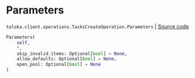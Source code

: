 # Parameters
`toloka.client.operations.TasksCreateOperation.Parameters` | [Source code](https://github.com/Toloka/toloka-kit/blob/v1.0.2/src/client/operations.py#L285)

```python
Parameters(
    self,
    *,
    skip_invalid_items: Optional[bool] = None,
    allow_defaults: Optional[bool] = None,
    open_pool: Optional[bool] = None
)
```

